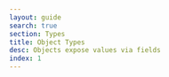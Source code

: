 ```yaml
---
layout: guide
search: true
section: Types
title: Object Types
desc: Objects expose values via fields
index: 1
---
```

